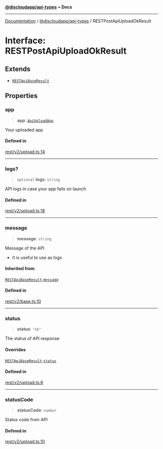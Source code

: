 [**@discloudapp/api-types**](../README.md) • **Docs**

***

[Documentation](../../../packages.md) / [@discloudapp/api-types](../README.md) / RESTPostApiUploadOkResult

# Interface: RESTPostApiUploadOkResult

## Extends

- [`RESTApiBaseResult`](RESTApiBaseResult.md)

## Properties

### app

> **app**: [`ApiUploadApp`](ApiUploadApp.md)

Your uploaded app

#### Defined in

[rest/v2/upload.ts:14](https://github.com/discloud/discloud.app/blob/e957c12968777c01a56e127121040f7eaaf9b803/packages/api-types/rest/v2/upload.ts#L14)

***

### logs?

> `optional` **logs**: `string`

API logs in case your app fails on launch

#### Defined in

[rest/v2/upload.ts:18](https://github.com/discloud/discloud.app/blob/e957c12968777c01a56e127121040f7eaaf9b803/packages/api-types/rest/v2/upload.ts#L18)

***

### message

> **message**: `string`

Message of the API
- It is useful to use as logs

#### Inherited from

[`RESTApiBaseResult`](RESTApiBaseResult.md).[`message`](RESTApiBaseResult.md#message)

#### Defined in

[rest/v2/base.ts:10](https://github.com/discloud/discloud.app/blob/e957c12968777c01a56e127121040f7eaaf9b803/packages/api-types/rest/v2/base.ts#L10)

***

### status

> **status**: `"ok"`

The status of API response

#### Overrides

[`RESTApiBaseResult`](RESTApiBaseResult.md).[`status`](RESTApiBaseResult.md#status)

#### Defined in

[rest/v2/upload.ts:6](https://github.com/discloud/discloud.app/blob/e957c12968777c01a56e127121040f7eaaf9b803/packages/api-types/rest/v2/upload.ts#L6)

***

### statusCode

> **statusCode**: `number`

Status code from API

#### Defined in

[rest/v2/upload.ts:10](https://github.com/discloud/discloud.app/blob/e957c12968777c01a56e127121040f7eaaf9b803/packages/api-types/rest/v2/upload.ts#L10)
